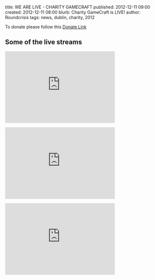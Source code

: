title: WE ARE LIVE - CHARITY GAMECRAFT
published: 2012-12-11 09:00
created: 2012-12-11 08:00
blurb: Charity GameCraft is LIVE!
author: Roundcrisis
tags: news, dublin, charity, 2012

To donate please follow this [Donate Link](http://www.mycharity.ie/event/charitygamecraft)

## Some of the live streams

<p><iframe width="360" height="235" src="http://www.ustream.tv/embed/64855?v=3&amp;wmode=direct" scrolling="no" frameborder="0" style="border: 0px none transparent;">    </iframe></p>
<p><iframe width="360" height="235" src="http://www.ustream.tv/embed/12809192?ub=ff720a&amp;lc=ff720a&amp;oc=ffffff&amp;uc=ffffff&amp;v=3&amp;wmode=direct" scrolling="no" frameborder="0" style="border: 0px none transparent;">    </iframe></p>
<p><iframe width="360" height="235" src="http://www.ustream.tv/embed/12808938?v=3&amp;wmode=direct" scrolling="no" frameborder="0" style="border: 0px none transparent;">    </iframe></p>